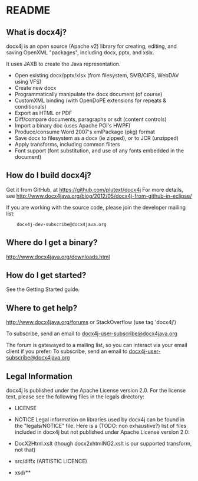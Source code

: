 README
======

What is docx4j?
---------------

docx4j is an open source (Apache v2) library for creating, editing, and saving OpenXML "packages", including docx, pptx, and xslx. 

It uses JAXB to create the Java representation.

- Open existing docx/pptx/xlsx (from filesystem, SMB/CIFS, WebDAV using VFS)
- Create new docx
- Programmatically manipulate the docx document (of course)
- CustomXML binding (with OpenDoPE extensions for repeats & conditionals) 
- Export as HTML or PDF
- Diff/compare documents, paragraphs or sdt (content controls)
- Import a binary doc (uses Apache POI's HWPF)
- Produce/consume Word 2007's xmlPackage (pkg) format
- Save docx to filesystem as a docx (ie zipped), or to JCR (unzipped)
- Apply transforms, including common filters
- Font support (font substitution, and use of any fonts embedded in the document) 

How do I build docx4j?
----------------------

Get it from GitHub, at https://github.com/plutext/docx4j
For more details, see http://www.docx4java.org/blog/2012/05/docx4j-from-github-in-eclipse/

If you are working with the source code, please join the developer
mailing list:

        docx4j-dev-subscribe@docx4java.org

Where do I get a binary?
------------------------

http://www.docx4java.org/downloads.html

How do I get started?
------------------

See the Getting Started guide.

Where to get help?
------------------

http://www.docx4java.org/forums or StackOverflow (use tag 'docx4j')

To subscribe, send an email to docx4j-user-subscribe@docx4java.org

The forum is gatewayed to a mailing list, so you can interact via your email
client if you prefer.  To subscribe, send an email to docx4j-user-subscribe@docx4java.org


Legal Information
-----------------

docx4j is published under the Apache License version 2.0. For the license
text, please see the following files in the legals directory:
- LICENSE
- NOTICE
Legal information on libraries used by docx4j can be found in the 
"legals/NOTICE" file.
Here is a (TODO: non exhaustive?) list of files included in docx4j but not published under Apache
License version 2.0:

- DocX2Html.xslt (though docx2xhtmlNG2.xslt is our supported transform, not that) 
- src/diffx (ARTISTIC LICENCE)
- xsd/**